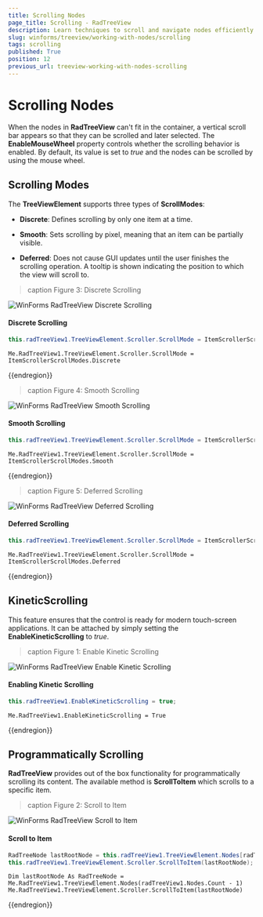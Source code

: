 ```yaml
---
title: Scrolling Nodes
page_title: Scrolling - RadTreeView
description: Learn techniques to scroll and navigate nodes efficiently in Telerik TreeView for WinForms.
slug: winforms/treeview/working-with-nodes/scrolling
tags: scrolling
published: True
position: 12
previous_url: treeview-working-with-nodes-scrolling
---
```


# Scrolling Nodes
 
When the nodes in **RadTreeView** can't fit in the container, a vertical scroll bar appears so that they can be scrolled and later selected. The __EnableMouseWheel__ property controls whether the scrolling behavior is enabled. By default, its value is set to *true* and the nodes can be scrolled by using the mouse wheel.

## Scrolling Modes

The __TreeViewElement__ supports three types of __ScrollModes__:
        

* __Discrete__: Defines scrolling by only one item at a time.
            

* __Smooth__: Sets scrolling by pixel, meaning that an item can be partially visible.
            

* __Deferred__: Does not cause GUI updates until the user finishes the scrolling operation. A tooltip is shown indicating the position to which the view will scroll to.
            
>caption Figure 3: Discrete Scrolling

![WinForms RadTreeView Discrete Scrolling](images/treeview-scrolling003.gif)

#### Discrete Scrolling 

````C#
this.radTreeView1.TreeViewElement.Scroller.ScrollMode = ItemScrollerScrollModes.Discrete;
````
````VB.NET
Me.RadTreeView1.TreeViewElement.Scroller.ScrollMode = ItemScrollerScrollModes.Discrete
````

{{endregion}} 

>caption Figure 4: Smooth Scrolling

![WinForms RadTreeView Smooth Scrolling](images/treeview-scrolling004.gif)

#### Smooth Scrolling 

````C#
this.radTreeView1.TreeViewElement.Scroller.ScrollMode = ItemScrollerScrollModes.Smooth;
````
````VB.NET
Me.RadTreeView1.TreeViewElement.Scroller.ScrollMode = ItemScrollerScrollModes.Smooth
````

{{endregion}} 
 
>caption Figure 5: Deferred Scrolling

![WinForms RadTreeView Deferred Scrolling](images/treeview-scrolling005.gif)

#### Deferred Scrolling 

````C#
this.radTreeView1.TreeViewElement.Scroller.ScrollMode = ItemScrollerScrollModes.Deferred;
````
````VB.NET
Me.RadTreeView1.TreeViewElement.Scroller.ScrollMode = ItemScrollerScrollModes.Deferred

````

{{endregion}} 

      
## KineticScrolling

This feature ensures that the control is ready for modern touch-screen applications. It can be attached by simply setting the __EnableKineticScrolling__ to *true*.
        
>caption Figure 1: Enable Kinetic Scrolling

![WinForms RadTreeView Enable Kinetic Scrolling](images/treeview-scrolling001.gif)

#### Enabling Kinetic Scrolling 

````C#
this.radTreeView1.EnableKineticScrolling = true;
````
````VB.NET
Me.RadTreeView1.EnableKineticScrolling = True

````

{{endregion}} 

## Programmatically Scrolling

__RadTreeView__ provides out of the box functionality for programmatically scrolling its content. The available method is __ScrollToItem__ which scrolls to a specific item.
          
>caption Figure 2: Scroll to Item

![WinForms RadTreeView Scroll to Item](images/treeview-scrolling002.gif)

#### Scroll to Item 

````C#
RadTreeNode lastRootNode = this.radTreeView1.TreeViewElement.Nodes[radTreeView1.Nodes.Count - 1];
this.radTreeView1.TreeViewElement.Scroller.ScrollToItem(lastRootNode);
````
````VB.NET
Dim lastRootNode As RadTreeNode = Me.RadTreeView1.TreeViewElement.Nodes(radTreeView1.Nodes.Count - 1)
Me.RadTreeView1.TreeViewElement.Scroller.ScrollToItem(lastRootNode)
````

{{endregion}} 
 
